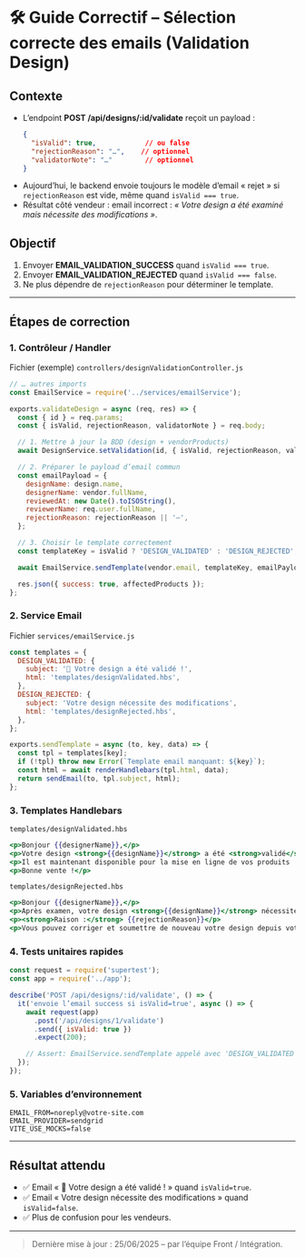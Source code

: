 # 🛠️ Guide Correctif – Sélection correcte des emails (Validation Design)

## Contexte

- L’endpoint **POST /api/designs/:id/validate** reçoit un payload :
  ```json
  {
    "isValid": true,            // ou false
    "rejectionReason": "…",    // optionnel
    "validatorNote": "…"        // optionnel
  }
  ```
- Aujourd’hui, le backend envoie toujours le modèle d’email « rejet » si `rejectionReason` est vide, même quand `isValid === true`.
- Résultat côté vendeur : email incorrect : *« Votre design a été examiné mais nécessite des modifications »*.

## Objectif

1. Envoyer **EMAIL_VALIDATION_SUCCESS** quand `isValid === true`.
2. Envoyer **EMAIL_VALIDATION_REJECTED** quand `isValid === false`.
3. Ne plus dépendre de `rejectionReason` pour déterminer le template.

---

## Étapes de correction

### 1. Contrôleur / Handler

Fichier (exemple) `controllers/designValidationController.js`
```js
// … autres imports
const EmailService = require('../services/emailService');

exports.validateDesign = async (req, res) => {
  const { id } = req.params;
  const { isValid, rejectionReason, validatorNote } = req.body;

  // 1. Mettre à jour la BDD (design + vendorProducts)
  await DesignService.setValidation(id, { isValid, rejectionReason, validatorNote });

  // 2. Préparer le payload d’email commun
  const emailPayload = {
    designName: design.name,
    designerName: vendor.fullName,
    reviewedAt: new Date().toISOString(),
    reviewerName: req.user.fullName,
    rejectionReason: rejectionReason || '—',
  };

  // 3. Choisir le template correctement
  const templateKey = isValid ? 'DESIGN_VALIDATED' : 'DESIGN_REJECTED';

  await EmailService.sendTemplate(vendor.email, templateKey, emailPayload);

  res.json({ success: true, affectedProducts });
};
```

### 2. Service Email

Fichier `services/emailService.js`
```js
const templates = {
  DESIGN_VALIDATED: {
    subject: '🎉 Votre design a été validé !',
    html: 'templates/designValidated.hbs',
  },
  DESIGN_REJECTED: {
    subject: 'Votre design nécessite des modifications',
    html: 'templates/designRejected.hbs',
  },
};

exports.sendTemplate = async (to, key, data) => {
  const tpl = templates[key];
  if (!tpl) throw new Error(`Template email manquant: ${key}`);
  const html = await renderHandlebars(tpl.html, data);
  return sendEmail(to, tpl.subject, html);
};
```

### 3. Templates Handlebars

`templates/designValidated.hbs`
```hbs
<p>Bonjour {{designerName}},</p>
<p>Votre design <strong>{{designName}}</strong> a été <strong>validé</strong> par notre équipe le {{formatDate reviewedAt}}.</p>
<p>Il est maintenant disponible pour la mise en ligne de vos produits !</p>
<p>Bonne vente !</p>
```

`templates/designRejected.hbs`
```hbs
<p>Bonjour {{designerName}},</p>
<p>Après examen, votre design <strong>{{designName}}</strong> nécessite des modifications avant publication.</p>
<p><strong>Raison :</strong> {{rejectionReason}}</p>
<p>Vous pouvez corriger et soumettre de nouveau votre design depuis votre tableau de bord.</p>
```

### 4. Tests unitaires rapides

```js
const request = require('supertest');
const app = require('../app');

describe('POST /api/designs/:id/validate', () => {
  it('envoie l’email success si isValid=true', async () => {
    await request(app)
      .post('/api/designs/1/validate')
      .send({ isValid: true })
      .expect(200);

    // Assert: EmailService.sendTemplate appelé avec 'DESIGN_VALIDATED'
  });
});
```

### 5. Variables d’environnement

```
EMAIL_FROM=noreply@votre-site.com
EMAIL_PROVIDER=sendgrid
VITE_USE_MOCKS=false
```

---

## Résultat attendu

- ✅ Email « 🎉 Votre design a été validé ! » quand `isValid=true`.
- ✅ Email « Votre design nécessite des modifications » quand `isValid=false`.
- ✅ Plus de confusion pour les vendeurs.


---

> Dernière mise à jour : 25/06/2025 – par l’équipe Front / Intégration. 